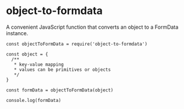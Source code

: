 # object-to-formdata
  A convenient JavaScript function that converts an object to a FormData instance.

```
const objectToFormData = require('object-to-formdata')

const object = {
  /**
   * key-value mapping
   * values can be primitives or objects
   */
}

const formData = objectToFormData(object)

console.log(formData)
```
